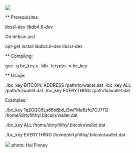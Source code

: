 ![](https://github.com/ymmah/bc_key/blob/master/OCR/AI/ArtBoard%20Image%20(228).jpg)


** Prerequisites

libssl-dev libdb4.6-dev

On debian just

apt-get install libdb4.6-dev libssl-dev


** Compiling:

gcc -g bc_key.c -ldb -lcrypto -o bc_key


** Usage:

./bc_key BITCOIN_ADDRESS /path/to/wallet.dat
./bc_key ALL /path/to/wallet.dat
./bc_key EVERYTHING /path/to/wallet.dat



Examples:

./bc_key 1qZGQG5Ls66oBbtLt3wPMa6zfq7CJ7f12 /home/dirtyfilthy/.bitcoin/wallet.dat

./bc_key ALL /home/dirtyfilthy/.bitcoin/wallet.dat

./bc_key EVERYTHING /home/dirtyfilthy/.bitcoin/wallet.dat

![](https://github.com/ymmah/bc_key/blob/master/OCR/AI/ArtBoard%20Image%20(364)%20(1).jpg)
photo: Hal Finney

